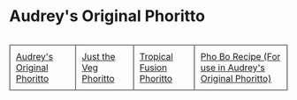 # Audrey's Original Phoritto

<div style="text-align:center">
  <table style="display:inline-block">
    <tr>
      <td style="border:2px solid grey;padding:10px">
        <a href="Classic-Phoritto.md">Audrey's Original Phoritto</a>
      </td>
      <td style="border:2px solid grey;padding:10px">
        <a href="veg-phoritto.md">Just the Veg Phoritto</a>
      </td>
      <td style="border:2px solid grey;padding:10px">
        <a href="tropic-phoritto.md">Tropical Fusion Phoritto</a>
      </td>
      <td style="border:2px solid grey;padding:10px">
        <a href="pho-bo-recipe.md">Pho Bo Recipe (For use in Audrey's Original Phoritto)</a>
      </td>
    </tr>
  </table>
</div>

